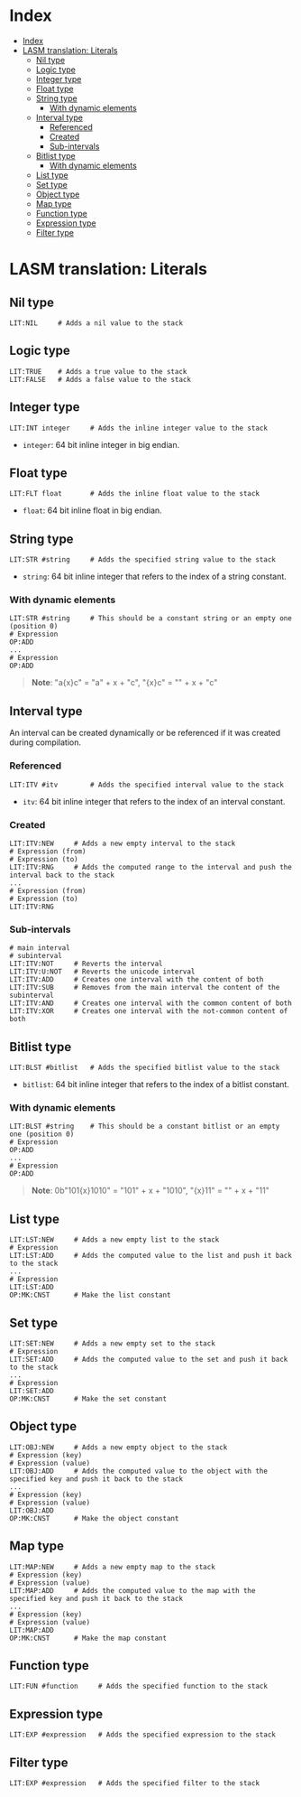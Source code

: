 # Index

- [Index](#Index)
- [LASM translation: Literals](#LASM-translation-Literals)
  - [Nil type](#Nil-type)
  - [Logic type](#Logic-type)
  - [Integer type](#Integer-type)
  - [Float type](#Float-type)
  - [String type](#String-type)
    - [With dynamic elements](#With-dynamic-elements)
  - [Interval type](#Interval-type)
    - [Referenced](#Referenced)
    - [Created](#Created)
    - [Sub-intervals](#Sub-intervals)
  - [Bitlist type](#Bitlist-type)
    - [With dynamic elements](#With-dynamic-elements-1)
  - [List type](#List-type)
  - [Set type](#Set-type)
  - [Object type](#Object-type)
  - [Map type](#Map-type)
  - [Function type](#Function-type)
  - [Expression type](#Expression-type)
  - [Filter type](#Filter-type)

# LASM translation: Literals

## Nil type

```lasm
LIT:NIL     # Adds a nil value to the stack
```

## Logic type

```lasm
LIT:TRUE    # Adds a true value to the stack
LIT:FALSE   # Adds a false value to the stack
```

## Integer type

```lasm
LIT:INT integer     # Adds the inline integer value to the stack
```

- `integer`: 64 bit inline integer in big endian.

## Float type

```lasm
LIT:FLT float       # Adds the inline float value to the stack
```

- `float`: 64 bit inline float in big endian.

## String type

```lasm
LIT:STR #string     # Adds the specified string value to the stack
```

- `string`: 64 bit inline integer that refers to the index of a string constant.

### With dynamic elements

```lasm
LIT:STR #string     # This should be a constant string or an empty one (position 0)
# Expression
OP:ADD
...
# Expression
OP:ADD
```

> **Note**: "a{x}c" = "a" + x + "c", "{x}c" = "" + x + "c"

## Interval type

An interval can be created dynamically or be referenced if it was created during compilation.

### Referenced

```lasm
LIT:ITV #itv        # Adds the specified interval value to the stack
```

- `itv`: 64 bit inline integer that refers to the index of an interval constant.

### Created

```lasm
LIT:ITV:NEW     # Adds a new empty interval to the stack
# Expression (from)
# Expression (to)
LIT:ITV:RNG     # Adds the computed range to the interval and push the interval back to the stack
...
# Expression (from)
# Expression (to)
LIT:ITV:RNG
```

### Sub-intervals

```lasm
# main interval
# subinterval
LIT:ITV:NOT     # Reverts the interval
LIT:ITV:U:NOT   # Reverts the unicode interval
LIT:ITV:ADD     # Creates one interval with the content of both
LIT:ITV:SUB     # Removes from the main interval the content of the subinterval
LIT:ITV:AND     # Creates one interval with the common content of both
LIT:ITV:XOR     # Creates one interval with the not-common content of both
```

## Bitlist type

```lasm
LIT:BLST #bitlist   # Adds the specified bitlist value to the stack
```

- `bitlist`: 64 bit inline integer that refers to the index of a bitlist constant.

### With dynamic elements

```lasm
LIT:BLST #string    # This should be a constant bitlist or an empty one (position 0)
# Expression
OP:ADD
...
# Expression
OP:ADD
```

> **Note**: 0b"101{x}1010" = "101" + x + "1010", "{x}11" = "" + x + "11"

## List type

```lasm
LIT:LST:NEW     # Adds a new empty list to the stack
# Expression
LIT:LST:ADD     # Adds the computed value to the list and push it back to the stack
...
# Expression
LIT:LST:ADD
OP:MK:CNST      # Make the list constant
```

## Set type

```lasm
LIT:SET:NEW     # Adds a new empty set to the stack
# Expression
LIT:SET:ADD     # Adds the computed value to the set and push it back to the stack
...
# Expression
LIT:SET:ADD
OP:MK:CNST      # Make the set constant
```

## Object type

```lasm
LIT:OBJ:NEW     # Adds a new empty object to the stack
# Expression (key)
# Expression (value)
LIT:OBJ:ADD     # Adds the computed value to the object with the specified key and push it back to the stack
...
# Expression (key)
# Expression (value)
LIT:OBJ:ADD
OP:MK:CNST      # Make the object constant
```

## Map type

```lasm
LIT:MAP:NEW     # Adds a new empty map to the stack
# Expression (key)
# Expression (value)
LIT:MAP:ADD     # Adds the computed value to the map with the specified key and push it back to the stack
...
# Expression (key)
# Expression (value)
LIT:MAP:ADD
OP:MK:CNST      # Make the map constant
```

## Function type

```lasm
LIT:FUN #function     # Adds the specified function to the stack
```

## Expression type

```lasm
LIT:EXP #expression   # Adds the specified expression to the stack
```

## Filter type

```lasm
LIT:EXP #expression   # Adds the specified filter to the stack
```
